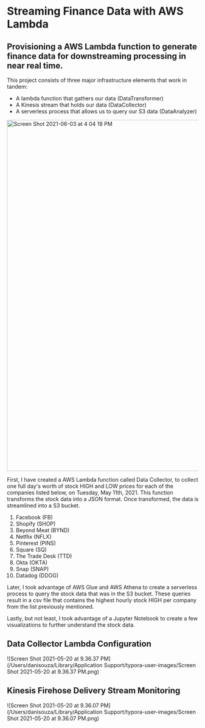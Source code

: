 # Streaming Finance Data with AWS Lambda
## Provisioning a AWS Lambda function to generate finance data for downstreaming processing in near real time. 

This project consists of three major infrastructure elements that work in tandem:
- A lambda function that gathers our data (DataTransformer)
- A Kinesis stream that holds our data (DataCollector)
- A serverless process that allows us to query our S3 data (DataAnalyzer)

<img width="924" alt="Screen Shot 2021-06-03 at 4 04 18 PM" src="https://user-images.githubusercontent.com/60671004/120705089-5b83f080-c485-11eb-8a52-769edf87a207.png">

First, I have created a AWS Lambda function called Data Collector, to collect one full day's worth of stock HIGH and LOW prices for each of the companies listed below, on Tuesday, May 11th, 2021. This function transforms the stock data into a JSON format. Once transformed, the data is streamlined into a S3 bucket.

1. Facebook (FB)
2. Shopify (SHOP)
3. Beyond Meat (BYND)
4. Netflix (NFLX)
5. Pinterest (PINS)
6. Square (SQ)
7. The Trade Desk (TTD)
8. Okta (OKTA)
9. Snap (SNAP)
10. Datadog (DDOG)

Later, I took advantage of AWS Glue and AWS Athena to create a serverless process to query the stock data that was in the S3 bucket. These queries result in a csv file that contains the highest hourly stock HIGH per company from the list previously mentioned.

Lastly, but not least, I took advantage of a Jupyter Notebook to create a few visualizations to further understand the stock data.

## Data Collector Lambda Configuration

![Screen Shot 2021-05-20 at 9.36.37 PM](/Users/danisouza/Library/Application Support/typora-user-images/Screen Shot 2021-05-20 at 9.36.37 PM.png)

## Kinesis Firehose Delivery Stream Monitoring

![Screen Shot 2021-05-20 at 9.36.07 PM](/Users/danisouza/Library/Application Support/typora-user-images/Screen Shot 2021-05-20 at 9.36.07 PM.png)
